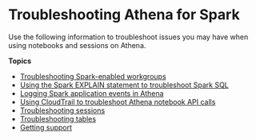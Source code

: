 # Troubleshooting Athena for Spark<a name="notebooks-spark-troubleshooting"></a>

Use the following information to troubleshoot issues you may have when using notebooks and sessions on Athena\.

**Topics**
+ [Troubleshooting Spark\-enabled workgroups](notebooks-spark-troubleshooting-workgroups.md)
+ [Using the Spark EXPLAIN statement to troubleshoot Spark SQL](notebooks-spark-troubleshooting-explain.md)
+ [Logging Spark application events in Athena](notebooks-spark-logging.md)
+ [Using CloudTrail to troubleshoot Athena notebook API calls](notebooks-spark-troubleshooting-cloudtrail.md)
+ [Troubleshooting sessions](notebooks-spark-troubleshooting-sessions.md)
+ [Troubleshooting tables](notebooks-spark-troubleshooting-tables.md)
+ [Getting support](notebooks-spark-troubleshooting-support.md)